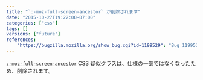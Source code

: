 ```yaml
---
title: "`:-moz-full-screen-ancestor` が削除されます"
date: "2015-10-27T19:22:00-07:00"
categories: ["css"]
tags: []
versions: ["future"]
references:
    "https://bugzilla.mozilla.org/show_bug.cgi?id=1199529": "Bug 1199529 - Remove :-moz-full-screen-ancestor pseudo-class selector"
---
```

[`:-moz-full-screen-ancestor`](https://developer.mozilla.org/ja/docs/Web/CSS/:-moz-full-screen-ancestor) CSS 疑似クラスは、仕様の一部ではなくなったため、削除されます。

